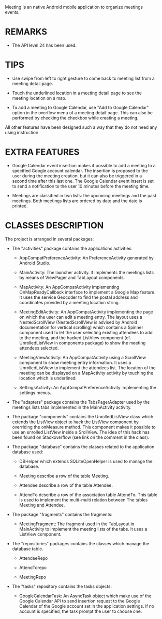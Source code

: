 Meeting is an native Android mobile application to organize meetings events.

# REMARKS

* The API level 24 has been used.

# TIPS

* Use swipe from left to right gesture to come back to meeting list from a meeting detail page.

* Touch the underlined location in a meeting detail page to see the meeting location on a map.

* To add a meeting to Google Calendar, use "Add to Google Calendar" option in the overflow menu of a meeting detail page. This can also be performed by checking the checkbox while creating a meeting.

All other features have been designed such a way that they do not need any using instruction.

# EXTRA FEATURES

* Google Calendar event insertion makes it possible to add a meeting to a specified Google account calendar. The insertion is proposed to the user during the meeting creation, but it can also be triggered in a second time after this last one. The Google Calendar event insert is set to send a notification to the user 10 minutes before the meeting time.

* Meetings are classified in two lists: the upcoming meetings and the past meetings. Both meetings lists are ordered by date and the date is printed.

# CLASSES DESCRIPTION

The project is arranged in several packages:

* The "activities" package contains the applications activities:

  - AppCompatPreferenceActivity: An PreferenceActivity generated by Android Studio.

  - MainActivity: The launcher activity. It implements the meetings lists by means of ViewPager and TabLayout components.

  - MapActivity: An AppCompatActivity implementing OnMapReadyCallback interface to implement a Google Map feature. It uses the service Geocoder to find the postal address and coordinates provided by a meeting location string.

  - MeetingEditActivity: An AppCompatActivity implementing the page on which the
  user can edit a meeting entry. The layout uses a NestedScrollView
  (NestedScrollView is advised by Android documentation for vertical scrolling)
  which contains a Spinner component used to let the user selecting
  existing attendees to add to the meeting, and the hacked ListView component
  (cf. UnrolledListView in components package) to show the meeting attendees
  selected.

  - MeetingViewActivity: An AppCompatActivity using a ScrollView component to show meeting
  entry information. It uses a UnrolledListView to implement the attendees list.
  The location of the meeting can be displayed on a MapActivity activity by
  touching the location which is underlined.

  - SettingsActivity: An AppCompatPreferenceActivity implementing the settings menus.

* The "adapters" package contains the TabsPagerAdapter used by the meetings lists
tabs implemented in the MainActivity activity.

* The package "components" contains the UnrolledListView class which extends the
ListView object to hack the ListView component by overriding the onMeasure method.
This component makes it possible to use an unrolled ListView inside a SrollView.
The idea of this hack has been found on Stackoverflow (see link on the comment
in the class).

* The package "database" contains the classes related to the application database
used:

  - DBHelper which extends SQLiteOpenHelper is used to manage the database.

  - Meeting describe a row of the table Meeting.

  - Attendee describe a row of the table Attendee.

  - AttendTo describe a row of the association table AttendTo.
  This table is used to implement the multi-multi relation between
  The tables Meeting and Attendee.

* The package "fragments" contains the fragments:

  - MeetingFragment: The fragment used in the TabLayout in MainActivity to implement the meeting lists of the tabs. It uses a ListView component.

* The "repositories" packages contains the classes which manage the database table.

  - AttendeeRepo

  - AttendTorepo

  - MeetingRepo

* The "tasks" repository contains the tasks objects:

  - GoogleCalendarTask: An AsyncTask object which make use of the Google Calendar API to
  send insertion request to the Google Calendar of the Google account set in the
  application settings. If no account is specified, the task prompt the user to choose one.
